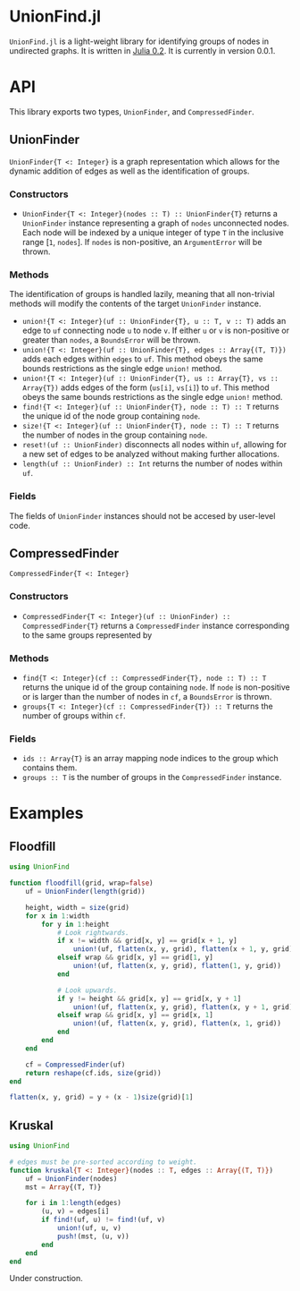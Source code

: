 UnionFind.jl
============

`UnionFind.jl` is a light-weight library for identifying groups of nodes in
undirected graphs. It is written in [Julia 0.2](http://julialang.org/). It is
currently in version 0.0.1.

# API

This library exports two types, `UnionFinder`, and `CompressedFinder`.

## UnionFinder

`UnionFinder{T <: Integer}` is a graph representation which allows for the 
dynamic addition of edges as well as the identification of groups.

### Constructors

*  `UnionFinder{T <: Integer}(nodes :: T) :: UnionFinder{T}` returns a
   `UnionFinder` instance representing a graph of `nodes` unconnected nodes.
   Each node will be indexed by a unique integer of type `T` in the inclusive
   range [`1`, `nodes`]. If `nodes` is non-positive, an `ArgumentError` will
   be thrown.

### Methods

The identification of groups is handled lazily, meaning that all non-trivial
methods will modify the contents of the target `UnionFinder` instance.

*  `union!{T <: Integer}(uf :: UnionFinder{T}, u :: T, v :: T)` adds an edge
   to `uf` connecting node `u` to node `v`. If either `u` or `v` is
   non-positive or greater than `nodes`, a `BoundsError` will be thrown.
*  `union!{T <: Integer}(uf :: UnionFinder{T}, edges :: Array{(T, T)})` adds
   each edges within `edges` to `uf`. This method obeys the same bounds
   restrictions as the single edge `union!` method.
*  `union!{T <: Integer}(uf :: UnionFinder{T}, us :: Array{T}, vs :: Array{T})`
   adds edges of the form (`us[i]`, `vs[i]`) to `uf`. This method obeys the
   same bounds restrictions as the single edge `union!` method.
*  `find!{T <: Integer}(uf :: UnionFinder{T}, node :: T) :: T` returns the
   unique id of the node group containing `node`.
*  `size!{T <: Integer}(uf :: UnionFinder{T}, node :: T) :: T` returns the
   number of nodes in the group containing `node`.
*  `reset!(uf :: UnionFinder)` disconnects all nodes within `uf`, allowing for
   a new set of edges to be analyzed without making further allocations.
*  `length(uf :: UnionFinder) :: Int` returns the number of nodes within `uf`.

### Fields

The fields of `UnionFinder` instances should not be accesed by user-level code.

## CompressedFinder

`CompressedFinder{T <: Integer}`

### Constructors

*  `CompressedFinder{T <: Integer}(uf :: UnionFinder) :: CompressedFinder{T}`
   returns a `CompressedFinder` instance corresponding to the same groups
   represented by 

### Methods

*  `find{T <: Integer}(cf :: CompressedFinder{T}, node :: T) :: T` returns the
   unique id of the group containing `node`. If `node` is non-positive or
   is larger than the number of nodes in `cf`, a `BoundsError` is thrown.
*  `groups{T <: Integer}(cf :: CompressedFinder{T}) :: T` returns the number
   of groups within `cf`.

### Fields

*  `ids :: Array{T}` is an array mapping node indices to the group which
   contains them.
*  `groups :: T` is the number of groups in the `CompressedFinder` instance.

# Examples

## Floodfill

```julia
using UnionFind

function floodfill(grid, wrap=false)
    uf = UnionFinder(length(grid))

    height, width = size(grid)
    for x in 1:width
        for y in 1:height
            # Look rightwards.
            if x != width && grid[x, y] == grid[x + 1, y]
                union!(uf, flatten(x, y, grid), flatten(x + 1, y, grid))
            elseif wrap && grid[x, y] == grid[1, y]
                union!(uf, flatten(x, y, grid), flatten(1, y, grid))
            end

            # Look upwards.
            if y != height && grid[x, y] == grid[x, y + 1]
                union!(uf, flatten(x, y, grid), flatten(x, y + 1, grid))
            elseif wrap && grid[x, y] == grid[x, 1]
                union!(uf, flatten(x, y, grid), flatten(x, 1, grid))
            end
        end
    end

    cf = CompressedFinder(uf)
    return reshape(cf.ids, size(grid))
end

flatten(x, y, grid) = y + (x - 1)size(grid)[1]
```

## Kruskal

```julia
using UnionFind

# edges must be pre-sorted according to weight.
function kruskal{T <: Integer}(nodes :: T, edges :: Array{(T, T)})
    uf = UnionFinder(nodes)
    mst = Array{(T, T)}

    for i in 1:length(edges)
        (u, v) = edges[i]
        if find!(uf, u) != find!(uf, v)
            union!(uf, u, v)
            push!(mst, (u, v))
        end
    end
end
```

Under construction.